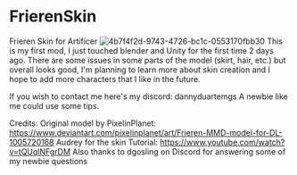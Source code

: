 # FrierenSkin
Frieren Skin for Artificer
![4b7f4f2d-9743-4726-bc1c-0553170fbb30](https://github.com/dannyduartemgs/FrierenSkin/assets/165226477/f30f94a8-4b41-48b1-bddc-7237971c313e)
This is my first mod, I just touched blender and Unity for the first time 2 days ago. 
There are some issues in some parts of the model (skirt, hair, etc.) but overall looks good, I'm planning to learn more about skin creation and I
hope to add more characters that I like in the future. 



If you wish to contact me here's my discord: dannyduartemgs 
A newbie like me could use some tips. 

Credits:
Original model by PixelinPlanet: https://www.deviantart.com/pixelinplanet/art/Frieren-MMD-model-for-DL-1005720168
Audrey for the skin Tutorial: https://www.youtube.com/watch?v=tQUqlNFgrDM
Also thanks to dgosling on Discord for answering some of my newbie questions
